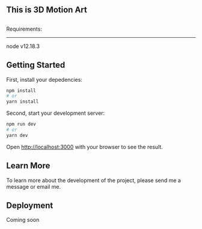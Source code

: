 ## This is 3D Motion Art

##
Requirements: 
***
node v12.18.3
## Getting Started

First, install your depedencies:

```bash
npm install
# or
yarn install
```

Second, start your development server:

```bash
npm run dev
# or
yarn dev
```

Open [http://localhost:3000](http://localhost:3000) with your browser to see the result.


## Learn More

To learn more about the development of the project, please send me a message or email me.

## Deployment

Coming soon
